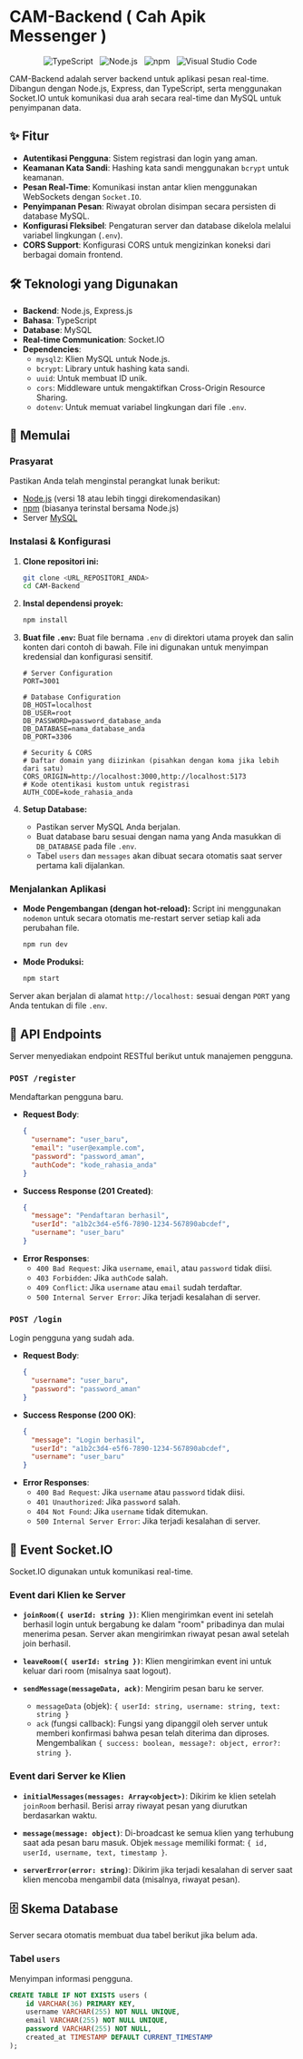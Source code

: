 # CAM-Backend ( Cah Apik Messenger )

<p align="center">
  <img style="margin-right: 8px;" src="https://img.shields.io/badge/TypeScript-3178C6?style=for-the-badge&logo=typescript&logoColor=white" alt="TypeScript"/>
  <img style="margin-right: 8px;" src="https://img.shields.io/badge/Node.js-339933?style=for-the-badge&logo=node.js&logoColor=white" alt="Node.js"/>
  <img style="margin-right: 8px;" src="https://img.shields.io/badge/npm-CB3837?style=for-the-badge&logo=npm&logoColor=white" alt="npm"/>
  <img style="margin-right: 8px;" src="https://img.shields.io/badge/Visual_Studio_Code-007ACC?style=for-the-badge&logo=visual-studio-code&logoColor=white" alt="Visual Studio Code"/>
</p>

CAM-Backend adalah server backend untuk aplikasi pesan real-time. Dibangun dengan Node.js, Express, dan TypeScript, serta menggunakan Socket.IO untuk komunikasi dua arah secara real-time dan MySQL untuk penyimpanan data.

## ✨ Fitur

* **Autentikasi Pengguna**: Sistem registrasi dan login yang aman.
* **Keamanan Kata Sandi**: Hashing kata sandi menggunakan `bcrypt` untuk keamanan.
* **Pesan Real-Time**: Komunikasi instan antar klien menggunakan WebSockets dengan `Socket.IO`.
* **Penyimpanan Pesan**: Riwayat obrolan disimpan secara persisten di database MySQL.
* **Konfigurasi Fleksibel**: Pengaturan server dan database dikelola melalui variabel lingkungan (`.env`).
* **CORS Support**: Konfigurasi CORS untuk mengizinkan koneksi dari berbagai domain frontend.

## 🛠️ Teknologi yang Digunakan

* **Backend**: Node.js, Express.js
* **Bahasa**: TypeScript
* **Database**: MySQL
* **Real-time Communication**: Socket.IO
* **Dependencies**:
    * `mysql2`: Klien MySQL untuk Node.js.
    * `bcrypt`: Library untuk hashing kata sandi.
    * `uuid`: Untuk membuat ID unik.
    * `cors`: Middleware untuk mengaktifkan Cross-Origin Resource Sharing.
    * `dotenv`: Untuk memuat variabel lingkungan dari file `.env`.

## 🚀 Memulai

### Prasyarat

Pastikan Anda telah menginstal perangkat lunak berikut:
* [Node.js](https://nodejs.org/) (versi 18 atau lebih tinggi direkomendasikan)
* [npm](https://www.npmjs.com/get-npm) (biasanya terinstal bersama Node.js)
* Server [MySQL](https://www.mysql.com/downloads/)

### Instalasi & Konfigurasi

1.  **Clone repositori ini:**
    ```bash
    git clone <URL_REPOSITORI_ANDA>
    cd CAM-Backend
    ```

2.  **Instal dependensi proyek:**
    ```bash
    npm install
    ```

3.  **Buat file `.env`:**
    Buat file bernama `.env` di direktori utama proyek dan salin konten dari contoh di bawah. File ini digunakan untuk menyimpan kredensial dan konfigurasi sensitif.

    ```dotenv
    # Server Configuration
    PORT=3001

    # Database Configuration
    DB_HOST=localhost
    DB_USER=root
    DB_PASSWORD=password_database_anda
    DB_DATABASE=nama_database_anda
    DB_PORT=3306

    # Security & CORS
    # Daftar domain yang diizinkan (pisahkan dengan koma jika lebih dari satu)
    CORS_ORIGIN=http://localhost:3000,http://localhost:5173
    # Kode otentikasi kustom untuk registrasi
    AUTH_CODE=kode_rahasia_anda
    ```

4.  **Setup Database:**
    * Pastikan server MySQL Anda berjalan.
    * Buat database baru sesuai dengan nama yang Anda masukkan di `DB_DATABASE` pada file `.env`.
    * Tabel `users` dan `messages` akan dibuat secara otomatis saat server pertama kali dijalankan.

### Menjalankan Aplikasi

* **Mode Pengembangan (dengan hot-reload):**
    Script ini menggunakan `nodemon` untuk secara otomatis me-restart server setiap kali ada perubahan file.
    ```bash
    npm run dev
    ```

* **Mode Produksi:**
    ```bash
    npm start
    ```

Server akan berjalan di alamat `http://localhost:` sesuai dengan `PORT` yang Anda tentukan di file `.env`.

## 📝 API Endpoints

Server menyediakan endpoint RESTful berikut untuk manajemen pengguna.

### `POST /register`
Mendaftarkan pengguna baru.

* **Request Body**:
    ```json
    {
      "username": "user_baru",
      "email": "user@example.com",
      "password": "password_aman",
      "authCode": "kode_rahasia_anda"
    }
    ```
* **Success Response (201 Created)**:
    ```json
    {
      "message": "Pendaftaran berhasil",
      "userId": "a1b2c3d4-e5f6-7890-1234-567890abcdef",
      "username": "user_baru"
    }
    ```
* **Error Responses**:
    * `400 Bad Request`: Jika `username`, `email`, atau `password` tidak diisi.
    * `403 Forbidden`: Jika `authCode` salah.
    * `409 Conflict`: Jika `username` atau `email` sudah terdaftar.
    * `500 Internal Server Error`: Jika terjadi kesalahan di server.

### `POST /login`
Login pengguna yang sudah ada.

* **Request Body**:
    ```json
    {
      "username": "user_baru",
      "password": "password_aman"
    }
    ```
* **Success Response (200 OK)**:
    ```json
    {
      "message": "Login berhasil",
      "userId": "a1b2c3d4-e5f6-7890-1234-567890abcdef",
      "username": "user_baru"
    }
    ```
* **Error Responses**:
    * `400 Bad Request`: Jika `username` atau `password` tidak diisi.
    * `401 Unauthorized`: Jika `password` salah.
    * `404 Not Found`: Jika `username` tidak ditemukan.
    * `500 Internal Server Error`: Jika terjadi kesalahan di server.


## 🔌 Event Socket.IO

Socket.IO digunakan untuk komunikasi real-time.

### Event dari Klien ke Server

* **`joinRoom({ userId: string })`**:
    Klien mengirimkan event ini setelah berhasil login untuk bergabung ke dalam "room" pribadinya dan mulai menerima pesan. Server akan mengirimkan riwayat pesan awal setelah join berhasil.

* **`leaveRoom({ userId: string })`**:
    Klien mengirimkan event ini untuk keluar dari room (misalnya saat logout).

* **`sendMessage(messageData, ack)`**:
    Mengirim pesan baru ke server.
    * `messageData` (objek): `{ userId: string, username: string, text: string }`
    * `ack` (fungsi callback): Fungsi yang dipanggil oleh server untuk memberi konfirmasi bahwa pesan telah diterima dan diproses. Mengembalikan `{ success: boolean, message?: object, error?: string }`.

### Event dari Server ke Klien

* **`initialMessages(messages: Array<object>)`**:
    Dikirim ke klien setelah `joinRoom` berhasil. Berisi array riwayat pesan yang diurutkan berdasarkan waktu.

* **`message(message: object)`**:
    Di-broadcast ke semua klien yang terhubung saat ada pesan baru masuk. Objek `message` memiliki format: `{ id, userId, username, text, timestamp }`.

* **`serverError(error: string)`**:
    Dikirim jika terjadi kesalahan di server saat klien mencoba mengambil data (misalnya, riwayat pesan).

## 🗄️ Skema Database

Server secara otomatis membuat dua tabel berikut jika belum ada.

### Tabel `users`
Menyimpan informasi pengguna.
```sql
CREATE TABLE IF NOT EXISTS users (
    id VARCHAR(36) PRIMARY KEY,
    username VARCHAR(255) NOT NULL UNIQUE,
    email VARCHAR(255) NOT NULL UNIQUE,
    password VARCHAR(255) NOT NULL,
    created_at TIMESTAMP DEFAULT CURRENT_TIMESTAMP
);
